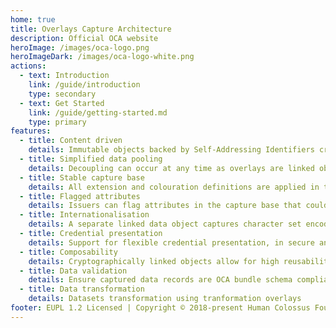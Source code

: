 ```yaml
---
home: true
title: Overlays Capture Architecture
description: Official OCA website
heroImage: /images/oca-logo.png
heroImageDark: /images/oca-logo-white.png
actions:
  - text: Introduction
    link: /guide/introduction
    type: secondary
  - text: Get Started
    link: /guide/getting-started.md
    type: primary
features:
  - title: Content driven
    details: Immutable objects backed by Self-Addressing Identifiers cryptographically bound to the content, assure about security and portability
  - title: Simplified data pooling
    details: Decoupling can occur at any time as overlays are linked objects. With all colouration definitions stored in the overlays, combining data from related sources becomes seamless.
  - title: Stable capture base
    details: All extension and colouration definitions are applied in the overlays, enabling issuers to edit one or more of the linked objects to create simple updates rather than reissue capture bases on an ongoing basis.
  - title: Flagged attributes
    details: Issuers can flag attributes in the capture base that could potentially unblind the identity of a governing entity
  - title: Internationalisation
    details: A separate linked data object captures character set encoding definitions. Thus, a single report definition can contain different attribute forms for different languages.
  - title: Credential presentation
    details: Support for flexible credential presentation, in secure and controled way
  - title: Composability
    details: Cryptographically linked objects allow for high reusability, nesting, and referencing already existing capture base increasing interoperability of created objects.
  - title: Data validation
    details: Ensure captured data records are OCA bundle schema compliant
  - title: Data transformation
    details: Datasets transformation using tranformation overlays
footer: EUPL 1.2 Licensed | Copyright © 2018-present Human Colossus Foundation
---
```

